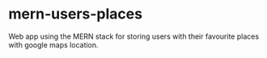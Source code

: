 # mern-users-places
Web app using the MERN stack for storing users with their favourite places with google maps location.
